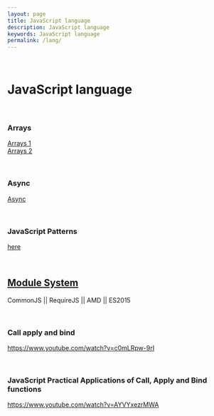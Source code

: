 ```yaml
---
layout: page
title: JavaScript language
description: JavaScript language
keywords: JavaScript language
permalink: /lang/
---
```


<br/>

# JavaScript language

<br/>

### Arrays

<a href="/lang/arrays/1/">Arrays 1</a>  
<a href="/lang/arrays/2/">Arrays 2</a>

<br/>

### Async

<a href="/lang/async/">Async</a>

<br/>

### JavaScript Patterns

<a href="https://github.com/webmakaka/javascript-patterns">here</a>

<br/>

## <a href="/module-system/">Module System</a>

CommonJS || RequireJS || AMD || ES2015

<br/>

### Call apply and bind

https://www.youtube.com/watch?v=c0mLRpw-9rI

<br/>

### JavaScript Practical Applications of Call, Apply and Bind functions

https://www.youtube.com/watch?v=AYVYxezrMWA
